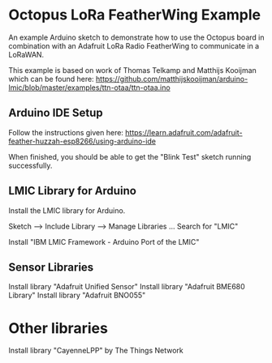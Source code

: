 # Octopus LoRa FeatherWing Example
An example Arduino sketch to demonstrate how to use the Octopus board in 
combination with an Adafruit LoRa Radio FeatherWing to communicate in a
LoRaWAN.

This example is based on work of Thomas Telkamp and Matthijs Kooijman which
can be found here: https://github.com/matthijskooijman/arduino-lmic/blob/master/examples/ttn-otaa/ttn-otaa.ino

## Arduino IDE Setup
Follow the instructions given here:
https://learn.adafruit.com/adafruit-feather-huzzah-esp8266/using-arduino-ide

When finished, you should be able to get the "Blink Test" sketch running successfully.

## LMIC Library for Arduino
Install the LMIC library for Arduino.

Sketch --> Include Library --> Manage Libraries ...
Search for "LMIC"

Install "IBM LMIC Framework - Arduino Port of the LMIC"

## Sensor Libraries
Install library "Adafruit Unified Sensor"
Install library "Adafruit BME680 Library"
Install library "Adafruit BNO055"

# Other libraries
Install library "CayenneLPP" by The Things Network


